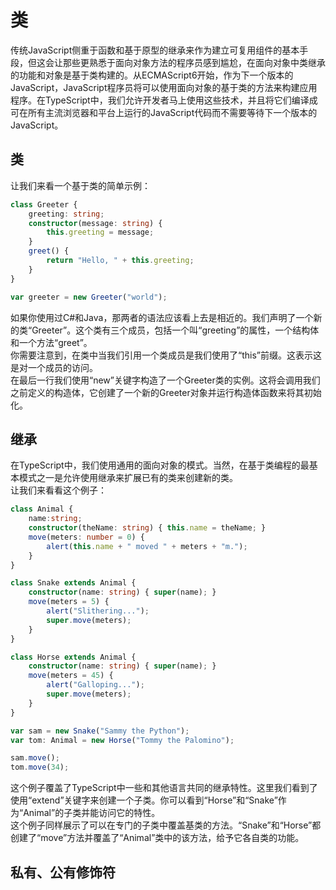 # 类
传统JavaScript侧重于函数和基于原型的继承来作为建立可复用组件的基本手段，但这会让那些更熟悉于面向对象方法的程序员感到尴尬，在面向对象中类继承的功能和对象是基于类构建的。从ECMAScript6开始，作为下一个版本的JavaScript，JavaScript程序员将可以使用面向对象的基于类的方法来构建应用程序。在TypeScript中，我们允许开发者马上使用这些技术，并且将它们编译成可在所有主流浏览器和平台上运行的JavaScript代码而不需要等待下一个版本的JavaScript。
</br>
## 类
让我们来看一个基于类的简单示例：
```TypeScript
class Greeter {
    greeting: string;
    constructor(message: string) {
        this.greeting = message;
    }
    greet() {
        return "Hello, " + this.greeting;
    }
}

var greeter = new Greeter("world");
```
如果你使用过C#和Java，那两者的语法应该看上去是相近的。我们声明了一个新的类“Greeter”。这个类有三个成员，包括一个叫“greeting”的属性，一个结构体和一个方法“greet”。
</br>
你需要注意到，在类中当我们引用一个类成员是我们使用了“this”前缀。这表示这是对一个成员的访问。
</br>
在最后一行我们使用“new”关键字构造了一个Greeter类的实例。这将会调用我们之前定义的构造体，它创建了一个新的Greeter对象并运行构造体函数来将其初始化。
</br>
## 继承
在TypeScript中，我们使用通用的面向对象的模式。当然，在基于类编程的最基本模式之一是允许使用继承来扩展已有的类来创建新的类。
</br>
让我们来看看这个例子：
```TypeScript
class Animal {
    name:string;
    constructor(theName: string) { this.name = theName; }
    move(meters: number = 0) {
        alert(this.name + " moved " + meters + "m.");
    }
}

class Snake extends Animal {
    constructor(name: string) { super(name); }
    move(meters = 5) {
        alert("Slithering...");
        super.move(meters);
    }
}

class Horse extends Animal {
    constructor(name: string) { super(name); }
    move(meters = 45) {
        alert("Galloping...");
        super.move(meters);
    }
}

var sam = new Snake("Sammy the Python");
var tom: Animal = new Horse("Tommy the Palomino");

sam.move();
tom.move(34);
```
这个例子覆盖了TypeScript中一些和其他语言共同的继承特性。这里我们看到了使用“extend”关键字来创建一个子类。你可以看到“Horse”和“Snake”作为“Animal”的子类并能访问它的特性。
</br>
这个例子同样展示了可以在专门的子类中覆盖基类的方法。“Snake”和“Horse”都创建了“move”方法并覆盖了“Animal”类中的该方法，给予它各自类的功能。
</br>
## 私有、公有修饰符
